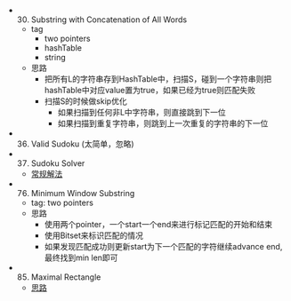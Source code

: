 * 30. Substring with Concatenation of All Words
    * tag
        * two pointers
        * hashTable
        * string
    * 思路
        * 把所有L的字符串存到HashTable中，扫描S，碰到一个字符串则把hashTable中对应value置为true，如果已经为true则匹配失败
        * 扫描S的时候做skip优化
            * 如果扫描到任何非L中字符串，则直接跳到下一位
            * 如果扫描到重复字符串，则跳到上一次重复的字符串的下一位

* 36. Valid Sudoku (太简单，忽略)
* 37. Sudoku Solver
    * [常规解法](http://58.20.53.45/files/files_upload/content/material_169/COLUMN_6/file_8.htm)
    
* 76. Minimum Window Substring
    * tag: two pointers
    * 思路
        * 使用两个pointer，一个start一个end来进行标记匹配的开始和结束
        * 使用Bitset来标识匹配的情况
        * 如果发现匹配成功则更新start为下一个匹配的字符继续advance end, 最终找到min len即可

* 85. Maximal Rectangle
    * [思路](http://www.cnblogs.com/lichen782/p/leetcode_maximal_rectangle.html)



